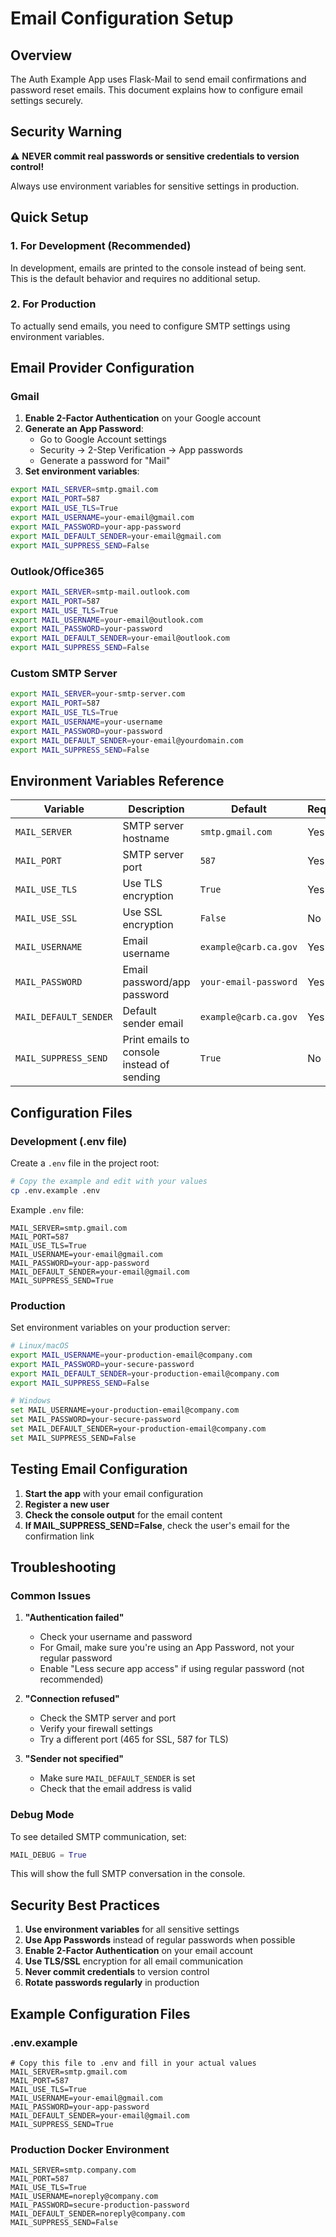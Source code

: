 # Email Configuration Setup

## Overview

The Auth Example App uses Flask-Mail to send email confirmations and password reset emails. This document explains how
to configure email settings securely.

## Security Warning

⚠️ **NEVER commit real passwords or sensitive credentials to version control!**

Always use environment variables for sensitive settings in production.

## Quick Setup

### 1. For Development (Recommended)

In development, emails are printed to the console instead of being sent. This is the default behavior and requires no
additional setup.

### 2. For Production

To actually send emails, you need to configure SMTP settings using environment variables.

## Email Provider Configuration

### Gmail

1. **Enable 2-Factor Authentication** on your Google account
2. **Generate an App Password**:
    - Go to Google Account settings
    - Security → 2-Step Verification → App passwords
    - Generate a password for "Mail"
3. **Set environment variables**:

```bash
export MAIL_SERVER=smtp.gmail.com
export MAIL_PORT=587
export MAIL_USE_TLS=True
export MAIL_USERNAME=your-email@gmail.com
export MAIL_PASSWORD=your-app-password
export MAIL_DEFAULT_SENDER=your-email@gmail.com
export MAIL_SUPPRESS_SEND=False
```

### Outlook/Office365

```bash
export MAIL_SERVER=smtp-mail.outlook.com
export MAIL_PORT=587
export MAIL_USE_TLS=True
export MAIL_USERNAME=your-email@outlook.com
export MAIL_PASSWORD=your-password
export MAIL_DEFAULT_SENDER=your-email@outlook.com
export MAIL_SUPPRESS_SEND=False
```

### Custom SMTP Server

```bash
export MAIL_SERVER=your-smtp-server.com
export MAIL_PORT=587
export MAIL_USE_TLS=True
export MAIL_USERNAME=your-username
export MAIL_PASSWORD=your-password
export MAIL_DEFAULT_SENDER=your-email@yourdomain.com
export MAIL_SUPPRESS_SEND=False
```

## Environment Variables Reference

| Variable              | Description                                | Default               | Required |
|-----------------------|--------------------------------------------|-----------------------|----------|
| `MAIL_SERVER`         | SMTP server hostname                       | `smtp.gmail.com`      | Yes      |
| `MAIL_PORT`           | SMTP server port                           | `587`                 | Yes      |
| `MAIL_USE_TLS`        | Use TLS encryption                         | `True`                | Yes      |
| `MAIL_USE_SSL`        | Use SSL encryption                         | `False`               | No       |
| `MAIL_USERNAME`       | Email username                             | `example@carb.ca.gov` | Yes      |
| `MAIL_PASSWORD`       | Email password/app password                | `your-email-password` | Yes      |
| `MAIL_DEFAULT_SENDER` | Default sender email                       | `example@carb.ca.gov` | Yes      |
| `MAIL_SUPPRESS_SEND`  | Print emails to console instead of sending | `True`                | No       |

## Configuration Files

### Development (.env file)

Create a `.env` file in the project root:

```bash
# Copy the example and edit with your values
cp .env.example .env
```

Example `.env` file:

```env
MAIL_SERVER=smtp.gmail.com
MAIL_PORT=587
MAIL_USE_TLS=True
MAIL_USERNAME=your-email@gmail.com
MAIL_PASSWORD=your-app-password
MAIL_DEFAULT_SENDER=your-email@gmail.com
MAIL_SUPPRESS_SEND=True
```

### Production

Set environment variables on your production server:

```bash
# Linux/macOS
export MAIL_USERNAME=your-production-email@company.com
export MAIL_PASSWORD=your-secure-password
export MAIL_DEFAULT_SENDER=your-production-email@company.com
export MAIL_SUPPRESS_SEND=False

# Windows
set MAIL_USERNAME=your-production-email@company.com
set MAIL_PASSWORD=your-secure-password
set MAIL_DEFAULT_SENDER=your-production-email@company.com
set MAIL_SUPPRESS_SEND=False
```

## Testing Email Configuration

1. **Start the app** with your email configuration
2. **Register a new user**
3. **Check the console output** for the email content
4. **If MAIL_SUPPRESS_SEND=False**, check the user's email for the confirmation link

## Troubleshooting

### Common Issues

1. **"Authentication failed"**
    - Check your username and password
    - For Gmail, make sure you're using an App Password, not your regular password
    - Enable "Less secure app access" if using regular password (not recommended)

2. **"Connection refused"**
    - Check the SMTP server and port
    - Verify your firewall settings
    - Try a different port (465 for SSL, 587 for TLS)

3. **"Sender not specified"**
    - Make sure `MAIL_DEFAULT_SENDER` is set
    - Check that the email address is valid

### Debug Mode

To see detailed SMTP communication, set:

```python
MAIL_DEBUG = True
```

This will show the full SMTP conversation in the console.

## Security Best Practices

1. **Use environment variables** for all sensitive settings
2. **Use App Passwords** instead of regular passwords when possible
3. **Enable 2-Factor Authentication** on your email account
4. **Use TLS/SSL** encryption for all email communication
5. **Never commit credentials** to version control
6. **Rotate passwords regularly** in production

## Example Configuration Files

### .env.example

```env
# Copy this file to .env and fill in your actual values
MAIL_SERVER=smtp.gmail.com
MAIL_PORT=587
MAIL_USE_TLS=True
MAIL_USERNAME=your-email@gmail.com
MAIL_PASSWORD=your-app-password
MAIL_DEFAULT_SENDER=your-email@gmail.com
MAIL_SUPPRESS_SEND=True
```

### Production Docker Environment

```env
MAIL_SERVER=smtp.company.com
MAIL_PORT=587
MAIL_USE_TLS=True
MAIL_USERNAME=noreply@company.com
MAIL_PASSWORD=secure-production-password
MAIL_DEFAULT_SENDER=noreply@company.com
MAIL_SUPPRESS_SEND=False
``` 